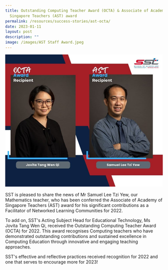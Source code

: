 ```yaml
---
title: Outstanding Computing Teacher Award (OCTA) & Associate of Academy of
  Singapore Teachers (AST) award
permalink: /resources/success-stories/ast-octa/
date: 2023-01-11
layout: post
description: ""
image: /images/AST Staff Award.jpeg
---
```




![](/images/AST%20Staff%20Award.jpeg)

SST is pleased to share the news of Mr Samuel Lee Tzi Yew, our Mathematics teacher, who has been conferred the Associate of Academy of Singapore Teachers (AST) award for his significant contributions as a Facilitator of Networked Learning Communities for 2022.  
  
To add on, SST's Acting Subject Head for Educational Technology, Ms Jovita Tang Wen Qi, received the Outstanding Computing Teacher Award (OCTA) for 2022. This award recognises Computing teachers who have demonstrated outstanding contributions and sustained excellence in Computing Education through innovative and engaging teaching approaches.  
  
SST's effective and reflective practices received recognition for 2022 and one that serves to encourage more for 2023!